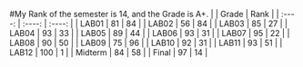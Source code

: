 #My Rank of the semester is 14, and the Grade is A+.
|  | Grade | Rank |
| :----: | :----: | :----: |
| LAB01 | 81 | 84 |
| LAB02 | 56 | 84 |
| LAB03 | 85 | 27 |
| LAB04 | 93 | 33 |
| LAB05 | 89 | 44 |
| LAB06 | 93 | 31 |
| LAB07 | 95 | 22 |
| LAB08 | 90 | 50 |
| LAB09 | 75 | 96 |
| LAB10 | 92 | 31 |
| LAB11 | 93 | 51 |
| LAB12 | 100 | 1 |
| Midterm | 84 | 58 |
| Final | 97 | 14 |
